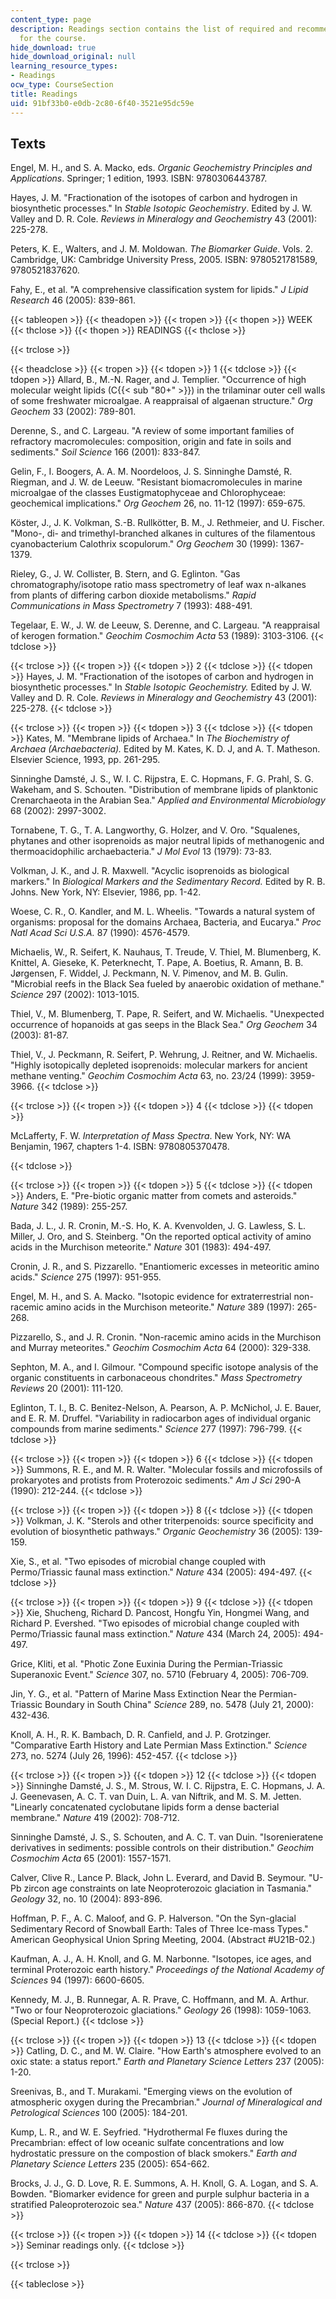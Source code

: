 ```yaml
---
content_type: page
description: Readings section contains the list of required and recommended readings
  for the course.
hide_download: true
hide_download_original: null
learning_resource_types:
- Readings
ocw_type: CourseSection
title: Readings
uid: 91bf33b0-e0db-2c80-6f40-3521e95dc59e
---
```


Texts
-----

Engel, M. H., and S. A. Macko, eds. _Organic Geochemistry Principles and Applications_. Springer; 1 edition, 1993. ISBN: 9780306443787.

Hayes, J. M. "Fractionation of the isotopes of carbon and hydrogen in biosynthetic processes." In _Stable Isotopic Geochemistry_. Edited by J. W. Valley and D. R. Cole. _Reviews in Mineralogy and Geochemistry_ 43 (2001): 225-278.

Peters, K. E., Walters, and J. M. Moldowan. _The Biomarker Guide_. Vols. 2. Cambridge, UK: Cambridge University Press, 2005. ISBN: 9780521781589, 9780521837620.

Fahy, E., et al. "A comprehensive classification system for lipids." _J Lipid Research_ 46 (2005): 839-861.

{{< tableopen >}}
{{< theadopen >}}
{{< tropen >}}
{{< thopen >}}
WEEK
{{< thclose >}}
{{< thopen >}}
READINGS
{{< thclose >}}

{{< trclose >}}

{{< theadclose >}}
{{< tropen >}}
{{< tdopen >}}
1
{{< tdclose >}}
{{< tdopen >}}
Allard, B., M.-N. Rager, and J. Templier. "Occurrence of high molecular weight lipids (C{{< sub "80+" >}}) in the trilaminar outer cell walls of some freshwater microalgae. A reappraisal of algaenan structure." _Org Geochem_ 33 (2002): 789-801.  
  
Derenne, S., and C. Largeau. "A review of some important families of refractory macromolecules: composition, origin and fate in soils and sediments." _Soil Science_ 166 (2001): 833-847.  
  
Gelin, F., I. Boogers, A. A. M. Noordeloos, J. S. Sinninghe Damsté, R. Riegman, and J. W. de Leeuw. "Resistant biomacromolecules in marine microalgae of the classes Eustigmatophyceae and Chlorophyceae: geochemical implications." _Org Geochem_ 26, no. 11-12 (1997): 659-675.  
  
Köster, J., J. K. Volkman, S.-B. Rullkötter, B. M., J. Rethmeier, and U. Fischer. "Mono-, di- and trimethyl-branched alkanes in cultures of the filamentous cyanobacterium Calothrix scopulorum." _Org Geochem_ 30 (1999): 1367-1379.  
  
Rieley, G., J. W. Collister, B. Stern, and G. Eglinton. "Gas chromatography/isotope ratio mass spectrometry of leaf wax n-alkanes from plants of differing carbon dioxide metabolisms." _Rapid Communications in Mass Spectrometry_ 7 (1993): 488-491.  
  
Tegelaar, E. W., J. W. de Leeuw, S. Derenne, and C. Largeau. "A reappraisal of kerogen formation." _Geochim Cosmochim Acta_ 53 (1989): 3103-3106.
{{< tdclose >}}

{{< trclose >}}
{{< tropen >}}
{{< tdopen >}}
2
{{< tdclose >}}
{{< tdopen >}}
Hayes, J. M. "Fractionation of the isotopes of carbon and hydrogen in biosynthetic processes." In _Stable Isotopic Geochemistry._ Edited by J. W. Valley and D. R. Cole. _Reviews in Mineralogy and Geochemistry_ 43 (2001): 225-278.
{{< tdclose >}}

{{< trclose >}}
{{< tropen >}}
{{< tdopen >}}
3
{{< tdclose >}}
{{< tdopen >}}
Kates, M. "Membrane lipids of Archaea." In _The Biochemistry of Archaea (Archaebacteria)._ Edited by M. Kates, K. D. J, and A. T. Matheson. Elsevier Science, 1993, pp. 261-295.  
  
Sinninghe Damsté, J. S., W. I. C. Rijpstra, E. C. Hopmans, F. G. Prahl, S. G. Wakeham, and S. Schouten. "Distribution of membrane lipids of planktonic Crenarchaeota in the Arabian Sea." _Applied and Environmental Microbiology_ 68 (2002): 2997-3002.  
  
Tornabene, T. G., T. A. Langworthy, G. Holzer, and V. Oro. "Squalenes, phytanes and other isoprenoids as major neutral lipids of methanogenic and thermoacidophilic archaebacteria." _J Mol Evol_ 13 (1979): 73-83.  
  
Volkman, J. K., and J. R. Maxwell. "Acyclic isoprenoids as biological markers." In _Biological Markers and the Sedimentary Record._ Edited by R. B. Johns. New York, NY: Elsevier, 1986, pp. 1-42.  
  
Woese, C. R., O. Kandler, and M. L. Wheelis. "Towards a natural system of organisms: proposal for the domains Archaea, Bacteria, and Eucarya." _Proc Natl Acad Sci U.S.A._ 87 (1990): 4576-4579.  
  
Michaelis, W., R. Seifert, K. Nauhaus, T. Treude, V. Thiel, M. Blumenberg, K. Knittel, A. Gieseke, K. Peterknecht, T. Pape, A. Boetius, R. Amann, B. B. Jørgensen, F. Widdel, J. Peckmann, N. V. Pimenov, and M. B. Gulin. "Microbial reefs in the Black Sea fueled by anaerobic oxidation of methane." _Science_ 297 (2002): 1013-1015.  
  
Thiel, V., M. Blumenberg, T. Pape, R. Seifert, and W. Michaelis. "Unexpected occurrence of hopanoids at gas seeps in the Black Sea." _Org Geochem_ 34 (2003): 81-87.  
  
Thiel, V., J. Peckmann, R. Seifert, P. Wehrung, J. Reitner, and W. Michaelis. "Highly isotopically depleted isoprenoids: molecular markers for ancient methane venting." _Geochim Cosmochim Acta_ 63, no. 23/24 (1999): 3959-3966.
{{< tdclose >}}

{{< trclose >}}
{{< tropen >}}
{{< tdopen >}}
4
{{< tdclose >}}
{{< tdopen >}}


McLafferty, F. W. _Interpretation of Mass Spectra_. New York, NY: WA Benjamin, 1967, chapters 1-4. ISBN: 9780805370478.


{{< tdclose >}}

{{< trclose >}}
{{< tropen >}}
{{< tdopen >}}
5
{{< tdclose >}}
{{< tdopen >}}
Anders, E. "Pre-biotic organic matter from comets and asteroids." _Nature_ 342 (1989): 255-257.  
  
Bada, J. L., J. R. Cronin, M.-S. Ho, K. A. Kvenvolden, J. G. Lawless, S. L. Miller, J. Oro, and S. Steinberg. "On the reported optical activity of amino acids in the Murchison meteorite." _Nature_ 301 (1983): 494-497.  
  
Cronin, J. R., and S. Pizzarello. "Enantiomeric excesses in meteoritic amino acids." _Science_ 275 (1997): 951-955.  
  
Engel, M. H., and S. A. Macko. "Isotopic evidence for extraterrestrial non-racemic amino acids in the Murchison meteorite." _Nature_ 389 (1997): 265-268.  
  
Pizzarello, S., and J. R. Cronin. "Non-racemic amino acids in the Murchison and Murray meteorites." _Geochim Cosmochim Acta_ 64 (2000): 329-338.  
  
Sephton, M. A., and I. Gilmour. "Compound specific isotope analysis of the organic constituents in carbonaceous chondrites." _Mass Spectrometry Reviews_ 20 (2001): 111-120.  
  
Eglinton, T. I., B. C. Benitez-Nelson, A. Pearson, A. P. McNichol, J. E. Bauer, and E. R. M. Druffel. "Variability in radiocarbon ages of individual organic compounds from marine sediments." _Science_ 277 (1997): 796-799.
{{< tdclose >}}

{{< trclose >}}
{{< tropen >}}
{{< tdopen >}}
6
{{< tdclose >}}
{{< tdopen >}}
Summons, R. E., and M. R. Walter. "Molecular fossils and microfossils of prokaryotes and protists from Proterozoic sediments." _Am J Sci_ 290-A (1990): 212-244.
{{< tdclose >}}

{{< trclose >}}
{{< tropen >}}
{{< tdopen >}}
8
{{< tdclose >}}
{{< tdopen >}}
Volkman, J. K. "Sterols and other triterpenoids: source specificity and evolution of biosynthetic pathways." _Organic Geochemistry_ 36 (2005): 139-159.  
  
Xie, S., et al. "Two episodes of microbial change coupled with Permo/Triassic faunal mass extinction." _Nature_ 434 (2005): 494-497.
{{< tdclose >}}

{{< trclose >}}
{{< tropen >}}
{{< tdopen >}}
9
{{< tdclose >}}
{{< tdopen >}}
Xie, Shucheng, Richard D. Pancost, Hongfu Yin, Hongmei Wang, and Richard P. Evershed. "Two episodes of microbial change coupled with Permo/Triassic faunal mass extinction." _Nature_ 434 (March 24, 2005): 494-497.  
  
Grice, Kliti, et al. "Photic Zone Euxinia During the Permian-Triassic Superanoxic Event." _Science_ 307, no. 5710 (February 4, 2005): 706-709.  
  
Jin, Y. G., et al. "Pattern of Marine Mass Extinction Near the Permian-Triassic Boundary in South China" _Science_ 289, no. 5478 (July 21, 2000): 432-436.  
  
Knoll, A. H., R. K. Bambach, D. R. Canfield, and J. P. Grotzinger. "Comparative Earth History and Late Permian Mass Extinction." _Science_ 273, no. 5274 (July 26, 1996): 452-457.
{{< tdclose >}}

{{< trclose >}}
{{< tropen >}}
{{< tdopen >}}
12
{{< tdclose >}}
{{< tdopen >}}
Sinninghe Damsté, J. S., M. Strous, W. I. C. Rijpstra, E. C. Hopmans, J. A. J. Geenevasen, A. C. T. van Duin, L. A. van Niftrik, and M. S. M. Jetten. "Linearly concatenated cyclobutane lipids form a dense bacterial membrane." _Nature_ 419 (2002): 708-712.  
  
Sinninghe Damsté, J. S., S. Schouten, and A. C. T. van Duin. "Isorenieratene derivatives in sediments: possible controls on their distribution." _Geochim Cosmochim Acta_ 65 (2001): 1557-1571.  
  
Calver, Clive R., Lance P. Black, John L. Everard, and David B. Seymour. "U-Pb zircon age constraints on late Neoproterozoic glaciation in Tasmania." _Geology_ 32, no. 10 (2004): 893-896.  
  
Hoffman, P. F., A. C. Maloof, and G. P. Halverson. "On the Syn-glacial Sedimentary Record of Snowball Earth: Tales of Three Ice-mass Types." American Geophysical Union Spring Meeting, 2004. (Abstract #U21B-02.)  
  
Kaufman, A. J., A. H. Knoll, and G. M. Narbonne. "Isotopes, ice ages, and terminal Proterozoic earth history." _Proceedings of the National Academy of Sciences_ 94 (1997): 6600-6605.  
  
Kennedy, M. J., B. Runnegar, A. R. Prave, C. Hoffmann, and M. A. Arthur. "Two or four Neoproterozoic glaciations." _Geology_ 26 (1998): 1059-1063. (Special Report.)
{{< tdclose >}}

{{< trclose >}}
{{< tropen >}}
{{< tdopen >}}
13
{{< tdclose >}}
{{< tdopen >}}
Catling, D. C., and M. W. Claire. "How Earth's atmosphere evolved to an oxic state: a status report." _Earth and Planetary Science Letters_ 237 (2005): 1-20.  
  
Sreenivas, B., and T. Murakami. "Emerging views on the evolution of atmospheric oxygen during the Precambrian." _Journal of Mineralogical and Petrological Sciences_ 100 (2005): 184-201.  
  
Kump, L. R., and W. E. Seyfried. "Hydrothermal Fe fluxes during the Precambrian: effect of low oceanic sulfate concentrations and low hydrostatic pressure on the compostion of black smokers." _Earth and Planetary Science Letters_ 235 (2005): 654-662.  
  
Brocks, J. J., G. D. Love, R. E. Summons, A. H. Knoll, G. A. Logan, and S. A. Bowden. "Biomarker evidence for green and purple sulphur bacteria in a stratified Paleoproterozoic sea." _Nature_ 437 (2005): 866-870.
{{< tdclose >}}

{{< trclose >}}
{{< tropen >}}
{{< tdopen >}}
14
{{< tdclose >}}
{{< tdopen >}}
Seminar readings only.
{{< tdclose >}}

{{< trclose >}}

{{< tableclose >}}